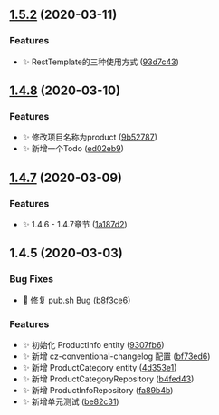 ## [1.5.2](https://github.com/jason-live/scloud-product/compare/v1.4.8...v1.5.2) (2020-03-11)


### Features

* :sparkles: RestTemplate的三种使用方式 ([93d7c43](https://github.com/jason-live/scloud-product/commit/93d7c438597a329041b92421c75bb1f1085f1980))



## [1.4.8](https://github.com/jason-live/scloud-product/compare/v1.4.7...v1.4.8) (2020-03-10)


### Features

* :sparkles: 修改项目名称为product ([9b52787](https://github.com/jason-live/scloud-product/commit/9b5278724aa646c3707179d5c180d27bd8a3ad71))
* :sparkles: 新增一个Todo ([ed02eb9](https://github.com/jason-live/scloud-product/commit/ed02eb989607a083e49ac0b4c9ed08bfb28b3e37))



## [1.4.7](https://github.com/jason-live/scloud-product/compare/v1.4.5...v1.4.7) (2020-03-09)


### Features

* :sparkles: 1.4.6 - 1.4.7章节 ([1a187d2](https://github.com/jason-live/scloud-product/commit/1a187d2b2a97910fa06c59bcc3f24a85077d7477))



## 1.4.5 (2020-03-03)


### Bug Fixes

* :bug: 修复 pub.sh Bug ([b8f3ce6](https://github.com/jason-live/scloud-product/commit/b8f3ce6242dfd20871c1d053d207408ff4783d1f))


### Features

* :sparkles: 初始化 ProductInfo entity ([9307fb6](https://github.com/jason-live/scloud-product/commit/9307fb6a3a6471dea5d6276bf895319c4ce73e5b))
* :sparkles: 新增 cz-conventional-changelog 配置 ([bf73ed6](https://github.com/jason-live/scloud-product/commit/bf73ed6e20642fc67fd4b2ff41f6608481e7b51a))
* :sparkles: 新增 ProductCategory entity ([4d353e1](https://github.com/jason-live/scloud-product/commit/4d353e14584a64915ac0c6434c7deaca24c6bb79))
* :sparkles: 新增 ProductCategoryRepository ([b4fed43](https://github.com/jason-live/scloud-product/commit/b4fed43b22585b10b7a71a8bd691f967456c02c9))
* :sparkles: 新增 ProductInfoRepository ([fa89b4b](https://github.com/jason-live/scloud-product/commit/fa89b4bc0b67fe109efb487800e9373b2304e659))
* :sparkles: 新增单元测试 ([be82c31](https://github.com/jason-live/scloud-product/commit/be82c315de95e1e7a2836b9e41204250b8f5e31b))



